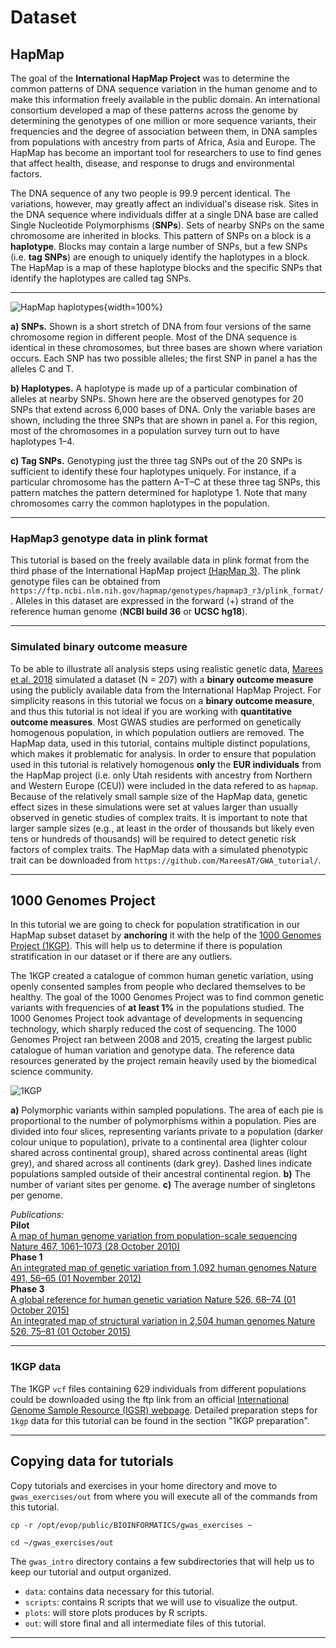 # Dataset

## HapMap

The goal of the __International HapMap Project__ was to determine the common patterns of DNA sequence variation in the human genome and to make this information freely available in the public domain. An international consortium developed a map of these patterns across the genome by determining the genotypes of one million or more sequence variants, their frequencies and the degree of association between them, in DNA samples from populations with ancestry from parts of Africa, Asia and Europe. The HapMap has become an important tool for researchers to use to find genes that affect health, disease, and response to drugs and environmental factors.

The DNA sequence of any two people is 99.9 percent identical. The variations, however, may greatly affect an individual's disease risk. Sites in the DNA sequence where individuals differ at a single DNA base are called Single Nucleotide Polymorphisms (__SNPs__). Sets of nearby SNPs on the same chromosome are inherited in blocks. This pattern of SNPs on a block is a __haplotype__. Blocks may contain a large number of SNPs, but a few SNPs (i.e. __tag SNPs__) are enough to uniquely identify the haplotypes in a block. The HapMap is a map of these haplotype blocks and the specific SNPs that identify the haplotypes are called tag SNPs.

----

![HapMap haplotypes](https://media.springernature.com/full/springer-static/image/art%3A10.1038%2Fnature02168/MediaObjects/41586_2003_Article_BFnature02168_Fig1_HTML.jpg?as=webp){width=100%}

__a) SNPs.__ Shown is a short stretch of DNA from four versions of the same chromosome region in different people. Most of the DNA sequence is identical in these chromosomes, but three bases are shown where variation occurs. Each SNP has two possible alleles; the first SNP in panel a has the alleles C and T. 

__b) Haplotypes.__ A haplotype is made up of a particular combination of alleles at nearby SNPs. Shown here are the observed genotypes for 20 SNPs that extend across 6,000 bases of DNA. Only the variable bases are shown, including the three SNPs that are shown in panel a. For this region, most of the chromosomes in a population survey turn out to have haplotypes 1–4. 

__c) Tag SNPs.__ Genotyping just the three tag SNPs out of the 20 SNPs is sufficient to identify these four haplotypes uniquely. For instance, if a particular chromosome has the pattern A–T–C at these three tag SNPs, this pattern matches the pattern determined for haplotype 1. Note that many chromosomes carry the common haplotypes in the population. 

----

### HapMap3 genotype data in plink format

This tutorial is based on the freely available data in plink format from the third phase of the International HapMap project [(HapMap 3)](https://www.sanger.ac.uk/resources/downloads/human/hapmap3.html). The plink genotype files can be obtained from `https://ftp.ncbi.nlm.nih.gov/hapmap/genotypes/hapmap3_r3/plink_format/`. Alleles in this dataset are expressed in the forward (+) strand of the reference human genome (__NCBI build 36__ or __UCSC hg18__).

----

### Simulated binary outcome measure

To be able to illustrate all analysis steps using realistic genetic data, [Marees et al. 2018](https://onlinelibrary.wiley.com/doi/full/10.1002/mpr.1608) simulated a dataset (N = 207) with a __binary outcome measure__ using the publicly available data from the International HapMap Project. For simplicity reasons in this tutorial we focus on a __binary outcome measure__, and thus this tutorial is not ideal if you are working with __quantitative outcome measures__. Most GWAS studies are performed on genetically homogenous population, in which population outliers are removed. The HapMap data, used in this tutorial, contains multiple distinct populations, which makes it problematic for analysis. In order to ensure that population used in this tutorial is relatively homogenous  __only__ the __EUR individuals__ from the HapMap project (i.e. only Utah residents with ancestry from Northern and Western Europe (CEU)) were included in the data refered to as `hapmap`. Because of the relatively small sample size of the HapMap data, genetic effect sizes in these simulations were set at values larger than usually observed in genetic studies of complex traits. It is important to note that larger sample sizes (e.g., at least in the order of thousands but likely even tens or hundreds of thousands) will be required to detect genetic risk factors of complex traits. The HapMap data with a simulated phenotypic trait can be downloaded from `https://github.com/MareesAT/GWA_tutorial/`. 

----

## 1000 Genomes Project

In this tutorial we are going to check for population stratification in our HapMap subset dataset by __anchoring__ it with the help of the [1000 Genomes Project (1KGP)](https://www.internationalgenome.org/). This will help us to determine if there is population stratification in our dataset or if there are any outliers. 

The 1KGP created a catalogue of common human genetic variation, using openly consented samples from people who declared themselves to be healthy. The goal of the 1000 Genomes Project was to find common genetic variants with frequencies of __at least 1%__ in the populations studied. The 1000 Genomes Project took advantage of developments in sequencing technology, which sharply reduced the cost of sequencing. The 1000 Genomes Project ran between 2008 and 2015, creating the largest public catalogue of human variation and genotype data. The reference data resources generated by the project remain heavily used by the biomedical science community.

![1KGP](https://media.springernature.com/full/springer-static/image/art%3A10.1038%2Fnature15393/MediaObjects/41586_2015_Article_BFnature15393_Fig1_HTML.jpg?as=webp)

__a)__ Polymorphic variants within sampled populations. The area of each pie is proportional to the number of polymorphisms within a population. Pies are divided into four slices, representing variants private to a population (darker colour unique to population), private to a continental area (lighter colour shared across continental group), shared across continental areas (light grey), and shared across all continents (dark grey). Dashed lines indicate populations sampled outside of their ancestral continental region. __b)__ The number of variant sites per genome. __c)__ The average number of singletons per genome.

_Publications:_
<br/>__Pilot__
<br/>[A map of human genome variation from population-scale sequencing Nature 467, 1061–1073 (28 October 2010)](https://www.nature.com/articles/nature09534)
<br/>__Phase 1__
<br/>[An integrated map of genetic variation from 1,092 human genomes Nature 491, 56–65 (01 November 2012)](https://www.nature.com/articles/nature11632)
<br/>__Phase 3__
<br/>[A global reference for human genetic variation Nature 526, 68–74 (01 October 2015)](https://www.nature.com/articles/nature15393)
<br/>[An integrated map of structural variation in 2,504 human genomes Nature 526, 75–81 (01 October 2015)](http://www.nature.com/nature/journal/v526/n7571/full/nature15394.html)

----

### 1KGP data

The 1KGP `vcf` files containing 629 individuals from different populations could be downloaded using the ftp link from an official [International Genome Sample Resource (IGSR) webpage](https://www.internationalgenome.org/). Detailed preparation steps for `1kgp` data for this tutorial can be found in the section "1KGP preparation".

----

## Copying data for tutorials

Copy tutorials and exercises in your home directory and move to `gwas_exercises/out` from where you will execute all of the commands from this tutorial.

    cp -r /opt/evop/public/BIOINFORMATICS/gwas_exercises ~
    
    cd ~/gwas_exercises/out


The `gwas_intro` directory contains a few subdirectories that will help us to keep our tutorial and output organized. 

- `data`: contains data necessary for this tutorial.
- `scripts`: contains R scripts that we will use to visualize the output. 
- `plots`: will store plots produces by R scripts.
- `out`: will store final and all intermediate files of this tutorial.

----